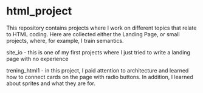 ﻿# html_project
 
This repository contains projects where I work on different topics that relate to HTML coding. Here are collected either the Landing Page, or small projects, where, for example, I train semantics.

site_io - this is one of my first projects where I just tried to write a landing page with no experience

trening_html1 - in this project, I paid attention to architecture and learned how to connect cards on the page with radio buttons. In addition, I learned about sprites and what they are for.
